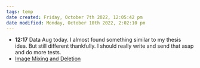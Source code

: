 ```yaml
---
tags: temp
date created: Friday, October 7th 2022, 12:05:42 pm
date modified: Monday, October 10th 2022, 2:02:10 pm
---
```

- **12:17** Data Aug today. I almost found something similar to my thesis idea. But still different thankfully. I should really write and send that asap and do more tests.
- [Image Mixing and Deletion](Image%20Mixing%20and%20Deletion.md)



